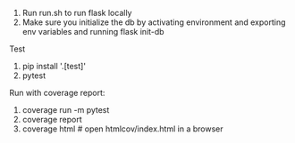 1. Run run.sh to run flask locally
2. Make sure you initialize the db by activating environment and exporting env variables and running flask init-db

Test
1. pip install '.[test]'
2. pytest

Run with coverage report:
1. coverage run -m pytest
2. coverage report
3. coverage html  # open htmlcov/index.html in a browser